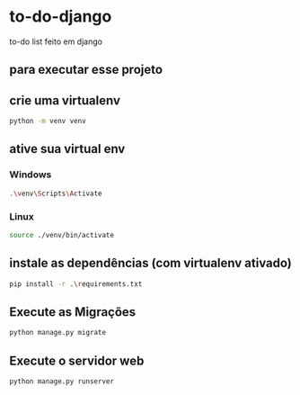 # to-do-django
to-do list feito em django

## para executar esse projeto

## crie uma virtualenv
```sh
python -m venv venv
```

## ative sua virtual env
### Windows
```sh
.\venv\Scripts\Activate
```

### Linux
```sh
source ./venv/bin/activate
```

## instale as dependências (com virtualenv ativado)
```sh
pip install -r .\requirements.txt
```

## Execute as Migrações
```sh
python manage.py migrate
```

## Execute o servidor web
```sh
python manage.py runserver
```

